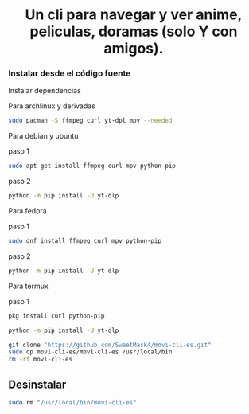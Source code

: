 <h1 align="center">
Un cli para navegar y ver anime, peliculas, doramas (solo Y con amigos).
</h1>

### Instalar desde el código fuente

Instalar dependencias

Para archlinux y derivadas

```sh
sudo pacman -S ffmpeg curl yt-dpl mpv --needed
```

Para debian y ubuntu

paso 1

```sh
sudo apt-get install ffmpeg curl mpv python-pip
```

paso 2

```sh
python -m pip install -U yt-dlp
```

Para fedora

paso 1

```sh
sudo dnf install ffmpeg curl mpv python-pip
```

paso 2

```sh
python -m pip install -U yt-dlp
```

Para termux

paso 1

```sh
pkg install curl python-pip
```

```sh
python -m pip install -U yt-dlp
```

```sh
git clone "https://github.com/SweetMask4/movi-cli-es.git"
sudo cp movi-cli-es/movi-cli-es /usr/local/bin
rm -rf movi-cli-es
```

## Desinstalar

```sh
sudo rm "/usr/local/bin/movi-cli-es"
```
